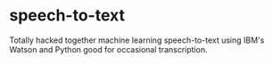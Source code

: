 # speech-to-text
Totally hacked together machine learning speech-to-text using IBM's Watson and Python good for occasional transcription.

